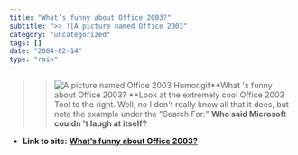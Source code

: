 ```yaml
---
title: "What’s funny about Office 2003?"
subtitle: ">> ![A picture named Office 2003"
category: "uncategorized"
tags: []
date: "2004-02-14"
type: "rain"
---
```

>>

>> ![A picture named Office 2003
Humor.gif](https://i0.wp.com/s3.media.squarespace.com/production/1075723/12829350/images/2004/02/13/Office+2003+Humor.gif?resize=217%2C235)**What
's funny about Office 2003? **Look at the extremely cool Office 2003 Tool to
the right. Well, no I don't really know all that it does, but note the example
under the "Search For:" **Who said Microsoft couldn 't laugh at itself?**


* **Link to site:** **[What’s funny about Office 2003?](None)**